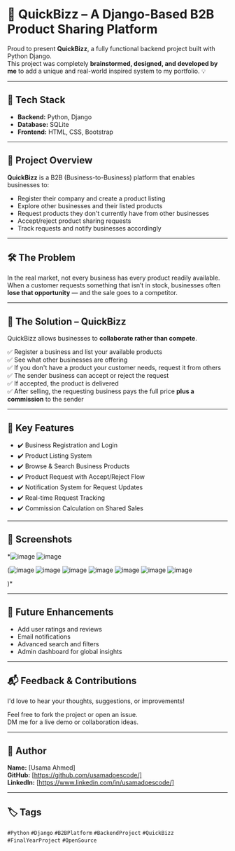 # 🚀 QuickBizz – A Django-Based B2B Product Sharing Platform

Proud to present **QuickBizz**, a fully functional backend project built with Python Django.  
This project was completely **brainstormed, designed, and developed by me** to add a unique and real-world inspired system to my portfolio. 💡

---

## 🔧 Tech Stack

- **Backend:** Python, Django
- **Database:** SQLite
- **Frontend:** HTML, CSS, Bootstrap

---

## 💼 Project Overview

**QuickBizz** is a B2B (Business-to-Business) platform that enables businesses to:

- Register their company and create a product listing
- Explore other businesses and their listed products
- Request products they don't currently have from other businesses
- Accept/reject product sharing requests
- Track requests and notify businesses accordingly

---

## 🛠️ The Problem

In the real market, not every business has every product readily available.  
When a customer requests something that isn’t in stock, businesses often **lose that opportunity** — and the sale goes to a competitor.

---

## 🎯 The Solution – QuickBizz

QuickBizz allows businesses to **collaborate rather than compete**.

✅ Register a business and list your available products  
✅ See what other businesses are offering  
✅ If you don't have a product your customer needs, request it from others  
✅ The sender business can accept or reject the request  
✅ If accepted, the product is delivered  
✅ After selling, the requesting business pays the full price **plus a commission** to the sender

---

## 🔄 Key Features

- ✔️ Business Registration and Login
- ✔️ Product Listing System
- ✔️ Browse & Search Business Products
- ✔️ Product Request with Accept/Reject Flow
- ✔️ Notification System for Request Updates
- ✔️ Real-time Request Tracking
- ✔️ Commission Calculation on Shared Sales

---

## 📸 Screenshots

*![image](https://github.com/user-attachments/assets/167a255c-f503-4134-9b71-11692fe5ab3d)
![image](https://github.com/user-attachments/assets/33cd77e5-8bae-464a-b5f1-3d1a0c4d02ac)


(![image](https://github.com/user-attachments/assets/d7b96b6b-1be0-4064-a5e9-c2244e672188)
![image](https://github.com/user-attachments/assets/2463201e-defb-4154-ab86-533b0f0a5598)
![image](https://github.com/user-attachments/assets/f0205f53-b269-4e57-bf77-bfe0d68bd398)
![image](https://github.com/user-attachments/assets/7ef6eee6-b8b1-493e-87c9-45a0396dfdb3)
![image](https://github.com/user-attachments/assets/bce7dd7c-f7a6-4705-826a-a255c6e063fa)
![image](https://github.com/user-attachments/assets/546ebca9-7736-476b-8b62-9db4f73a7051)
![image](https://github.com/user-attachments/assets/e33ebb78-a312-4fa6-8513-ee9319904d58)








)*

---

## 🚀 Future Enhancements

- Add user ratings and reviews
- Email notifications
- Advanced search and filters
- Admin dashboard for global insights

---

## 📬 Feedback & Contributions

I'd love to hear your thoughts, suggestions, or improvements!

Feel free to fork the project or open an issue.  
DM me for a live demo or collaboration ideas.

---

## 📌 Author

**Name:** [Usama Ahmed]  
**GitHub:** [https://github.com/usamadoescode/]  
**LinkedIn:** [https://www.linkedin.com/in/usamadoescode/]

---

## 🏷️ Tags

`#Python` `#Django` `#B2BPlatform` `#BackendProject` `#QuickBizz` `#FinalYearProject` `#OpenSource`

